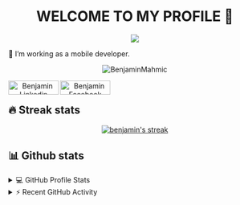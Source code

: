<h1 ![158561373-fb5ea325-2449-4f25-9619-a30dec5170ba](https://user-images.githubusercontent.com/78031951/170569691-1f0d5b09-3add-4f1a-83a3-ccebb28a8788.png)
align="center"><b>WELCOME TO MY PROFILE 👋</b></h1>

<p align="center">
  <a href="https://github.com/DenverCoder1/readme-typing-svg"><img src="https://readme-typing-svg.herokuapp.com/?lines=Full-stack%20web%20and%20app%20developer;6%2B%20years%20of%20coding%20experience;Always%20learning%20new%20things&font=Fira%20Code&center=true&width=440&height=45&color=0000ff&vCenter=true&size=22"></a>
</p>

🔭 I’m working as a mobile developer.

<p align="center"> <img src="https://komarev.com/ghpvc/?username=codersangam&label=Views&color=green&style=plastic" alt="BenjaminMahmic" /> </p>

<p align="center">
 </a>
<a href="https://www.linkedin.com/in/benjamin97mahmic">
  <img align="left" alt="Benjamin Linkedin" width="100px" height="28px" src="https://img.shields.io/badge/LinkedIn-0077B5?style=for-the-badge&logo=linkedin&logoColor=white" />
</a>
<a href="https://www.facebook.com/benjamin97mahmic/">
  <img align="left" alt="Benjamin Facebook" width="100px" height="28px" src="https://img.shields.io/badge/Facebook-1DA1F2?style=for-the-badge&logo=facebook&logoColor=white&color=blue" />
</a>
</p>

<br/>

## 🔥 Streak stats

<p align="center">
  <a href="https://github.com/BenjaminMahmic">
    <img title="🔥 Get streak stats for your profile at git.io/streak-stats" alt="benjamin's streak" src="https://github-readme-streak-stats.herokuapp.com/?user=samih93&theme=monokai-metallian&hide_border=true"/>
  </a>
</p>

## 📊 Github stats

<details> 
  <summary>💻 GitHub Profile Stats</summary>
  <br/>
    <a href="https://github.com/BenjaminMahmic/"><img alt="samih's Github Stats" src="https://denvercoder1-github-readme-stats.vercel.app/api/?username=BenjaminMahmic&show_icons=true&count_private=true&theme=react&hide_border=true&bg_color=1F222E&title_color=F85D7F&icon_color=F8D866" height="192px"/></a>
  <a href="https://github.com/BenjaminMahmic"><img alt="DenverCoder1's Top Languages" src="https://github-readme-stats.vercel.app/api/top-langs/?username=BenjaminMahmic&langs_count=8&layout=compact&theme=react&hide_border=true&bg_color=1F222E&title_color=F85D7F&icon_color=F8D866&hide=Jupyter%20Notebook" height="192px"/></a>
  <br/>
</details>


<details>
  <summary>⚡ Recent GitHub Activity</summary>
  <br/>
  
<!-- https://github.com/BenjaminMahmic/github-readme-activity-graph -->
<a href="https://github.com/BenjaminMahmic"><img alt="DenverCoder1's Activity Graph" src="https://denvercoder1-activity-graph.herokuapp.com/graph/?username=BenjaminMahmic&bg_color=1F222E&color=F8D866&line=F85D7F&point=FFFFFF&hide_border=true" /></a>
  </details>

<br/>
